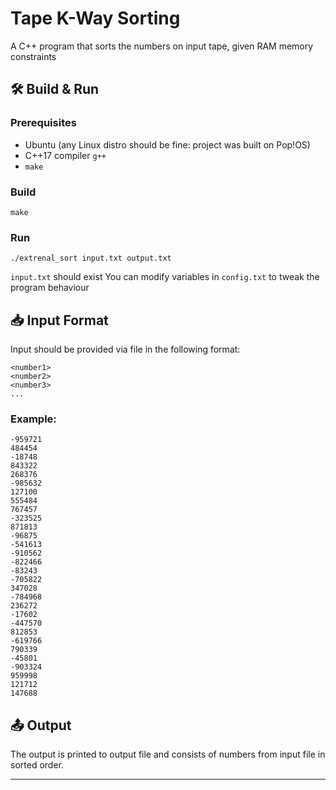 # Tape K-Way Sorting

A C++ program that sorts the numbers on input tape, given RAM memory constraints

## 🛠 Build & Run

### Prerequisites

- Ubuntu (any Linux distro should be fine: project was built on Pop!OS)
- C++17 compiler `g++`
- `make`

### Build

```
make
```

### Run

```
./extrenal_sort input.txt output.txt
```
`input.txt` should exist
You can modify variables in `config.txt` to tweak the program behaviour

## 📥 Input Format

Input should be provided via file in the following format:

```
<number1>
<number2>
<number3>
...
```

### Example:

```
-959721
484454
-18748
843322
268376
-985632
127100
555484
767457
-323525
871813
-96875
-541613
-910562
-822466
-83243
-705822
347028
-784968
236272
-17602
-447570
812853
-619766
790339
-45801
-903324
959998
121712
147688
```

## 📤 Output

The output is printed to output file and consists of numbers from input file in sorted order.

---
